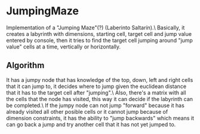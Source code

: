 # JumpingMaze
Implementation of a "Jumping Maze"(?) (Laberinto Saltarín).\\
Basically, it creates a labyrinth with dimensions, starting cell, target cell and jump value entered by console, then it tries to find the target cell jumping around "jump value" cells at a time, vertically or horizontally.

## Algorithm
It has a jumpy node that has knowledge of the top, down, left and right cells that it can jump to, it decides where to jump given the euclidean distance that it has to the target cell after "jumping".\\
Also, there's a matrix with all the cells that the node has visited, this way it can decide if the labyrinth can be completed.\\
If the jumpy node can not jump "forward" because it has already visited all other posible cells or it cannot jump because of dimension constraints, it has the ability to "jump backwards" which means it can go back a jump and try another cell that it has not yet jumped to.

